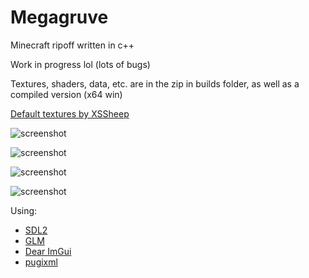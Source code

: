 # Megagruve

Minecraft ripoff written in c++

Work in progress lol (lots of bugs)

Textures, shaders, data, etc. are in the zip in builds folder, as well as a compiled version (x64 win)

[Default textures by XSSheep](https://www.minecraftforum.net/forums/mapping-and-modding-java-edition/resource-packs/1242533-pixel-perfection-now-with-polar-bears-1-11)

![screenshot](https://github.com/kaffelars/megagruve/blob/main/screenshots/screenshot2.png)

![screenshot](https://github.com/kaffelars/megagruve/blob/main/screenshots/screenshot5.png)

![screenshot](https://github.com/kaffelars/megagruve/blob/main/screenshots/screenshot4.png)

![screenshot](https://github.com/kaffelars/megagruve/blob/main/screenshots/screenshot3.png)

Using:
* [SDL2](https://www.libsdl.org/)
* [GLM](https://github.com/g-truc/glm)
* [Dear ImGui](https://github.com/ocornut/imgui)
* [pugixml](https://pugixml.org/)
